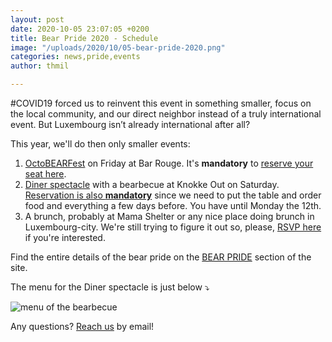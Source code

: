 ```yaml
---
layout: post
date: 2020-10-05 23:07:05 +0200
title: Bear Pride 2020 - Schedule
image: "/uploads/2020/10/05-bear-pride-2020.png"
categories: news,pride,events
author: thmil

---
```

\#COVID19 forced us to reinvent this event in something smaller, focus on the local community, and our direct neighbor instead of a truly international event. But Luxembourg isn’t already international after all?

This year, we'll do then only smaller events:

1. [OctoBEARFest](https://www.facebook.com/events/672328533407898) on Friday at Bar Rouge. It's **mandatory** to [reserve your seat here](https://tickets.out.lu/e/5/octobearfest).
2. [Diner spectacle](https://www.facebook.com/events/778314932999822) with a bearbecue at Knokke Out on Saturday. [Reservation is also **mandatory**](https://tickets.out.lu/e/4/bear-pride-2020-diner-spectacle) since we need to put the table and order food and everything a few days before. You have until Monday the 12th.
3. A brunch, probably at Mama Shelter or any nice place doing brunch in Luxembourg-city. We're still trying to figure it out so, please, [RSVP here](https://thibault.typeform.com/to/aCoySXkI) if you're interested. 

Find the entire details of the bear pride on the [BEAR PRIDE](/bearpride) section of the site.

The menu for the Diner spectacle is just below ⤵️

<img src="/uploads/2020/10/05-red-and-white-bordered-valentine-s-day-food-and-drink-menu.png" class="ui image" alt="menu of the bearbecue"/>

Any questions? [Reach us](mailto:woof@bears.lu) by email!